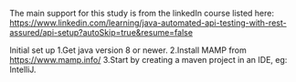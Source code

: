 The main support for this study is from the linkedIn course listed here:
https://www.linkedin.com/learning/java-automated-api-testing-with-rest-assured/api-setup?autoSkip=true&resume=false

Initial set up
1.Get java version 8 or newer.
2.Install MAMP from https://www.mamp.info/
3.Start by creating a maven project in an IDE, eg: IntelliJ.
